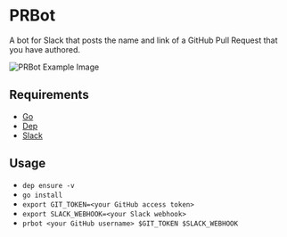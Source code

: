 # PRBot

A bot for Slack that posts the name and link of a GitHub Pull Request that you have authored.

![PRBot Example Image](https://github.com/Daanikus/prbot/blob/master/prbot.png)

## Requirements
- [Go](https://golang.org/)
- [Dep](https://github.com/golang/dep)
- [Slack](https://slack.com/)

## Usage

- `dep ensure -v`
- `go install`
- `export GIT_TOKEN=<your GitHub access token>`
- `export SLACK_WEBHOOK=<your Slack webhook>`
- `prbot <your GitHub username> $GIT_TOKEN $SLACK_WEBHOOK`